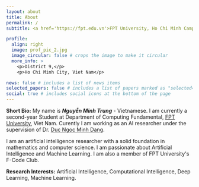 ```yaml
---
layout: about
title: About
permalink: /
subtitle: <a href='https://fpt.edu.vn'>FPT University, Ho Chi Minh Campus.</a>

profile:
  align: right
  image: prof_pic_2.jpg
  image_circular: false # crops the image to make it circular
  more_info: >
    <p>District 9,</p>
    <p>Ho Chi Minh City, Viet Nam</p>

news: false # includes a list of news items
selected_papers: false # includes a list of papers marked as "selected={true}"
social: true # includes social icons at the bottom of the page
---
```


**Short Bio:** My name is **<i>Nguyễn Minh Trung</i>** - Vietnamese. I am currently a second-year Student at Department of Computing Fundamental, <a href="https://fpt.edu.vn">FPT University</a>, Viet Nam. Curently I am working as an AI researcher under the supervision of Dr. <a href="https://dnmduc.github.io/">Duc Ngoc Minh Dang</a>. 

I am an artificial intelligence researcher with a solid foundation in mathematics and computer science. I am passionate about Artificial Intelligence and Machine Learning. I am also a member of FPT University's F-Code Club.

**Research Interests:** Artificial Intelligence, Computational Intelligence, Deep Learning, Machine Learning.
